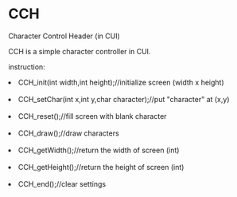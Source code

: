 # CCH
Character Control Header (in CUI)

CCH is a simple character controller in CUI.

instruction:
<dl>
<li>CCH_init(int width,int height);//initialize screen (width x height)</li><br>
<li>CCH_setChar(int x,int y,char character);//put "character" at (x,y)</li><br>
<li>CCH_reset();//fill screen with blank character</li><br>
<li>CCH_draw();//draw characters</li><br>
<li>CCH_getWidth();//return the width of screen (int)</li><br>
<li>CCH_getHeight();//return the height of screen (int)</li><br>
<li>CCH_end();//clear settings</li>
</dl>
